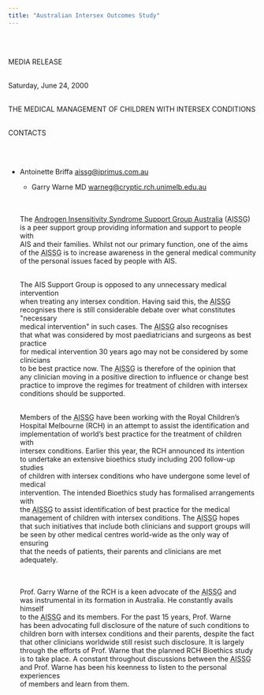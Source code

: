 ```yaml
---
title: "Australian Intersex Outcomes Study"
---
```


<br><br>

<span class="caps">MEDIA</span> <span class="caps">RELEASE</span><br><br>

Saturday, June 24, 2000<br><br>

<span class="caps">THE</span> <span class="caps">MEDICAL</span> <span class="caps">MANAGEMENT</span> OF <span class="caps">CHILDREN</span> <span class="caps">WITH</span> <span class="caps">INTERSEX</span> <span class="caps">CONDITIONS</span><br><br>

<span class="caps">CONTACTS</span> <br><br>

<br> 

  * Antoinette Briffa <A HREF="mailto:aissg@iprimus.com.au">aissg@iprimus.com.au</A><br> 
      * Garry Warne MD <A HREF="mailto:warneg@cryptic.rch.unimelb.edu.au">warneg@cryptic.rch.unimelb.edu.au</A><br></UL><br><br>
        The <A HREF="http://www.geocities.com/aissg/" TARGET="_top">Androgen Insensitivity Syndrome Support Group Australia</A> (<acronym title="Aust."><span class="caps">AISSG</span></acronym>)<br>is a peer support group providing information and support to people with<br>AIS and their families. Whilst not our primary function, one of the aims<br>of the <acronym title="Aust."><span class="caps">AISSG</span></acronym> is to increase awareness in the general medical community<br>of the personal issues faced by people with <span class="caps">AIS</span>.<br><br>
        
        The <span class="caps">AIS</span> Support Group is opposed to any unnecessary medical intervention<br>when treating any intersex condition. Having said this, the <acronym title="Aust."><span class="caps">AISSG</span></acronym><br>recognises there is still considerable debate over what constitutes "necessary<br>medical intervention" in such cases. The <acronym title="Aust."><span class="caps">AISSG</span></acronym> also recognises<br>that what was considered by most paediatricians and surgeons as best practice<br>for medical intervention 30 years ago may not be considered by some clinicians<br>to be best practice now. The <acronym title="Aust."><span class="caps">AISSG</span></acronym> is therefore of the opinion that<br>any clinician moving in a positive direction to influence or change best<br>practice to improve the regimes for treatment of children with intersex<br>conditions should be supported.<br><br>
        
        Members of the <acronym title="Aust."><span class="caps">AISSG</span></acronym> have been working with the Royal Children&#8217;s<br>Hospital Melbourne (<span class="caps">RCH</span>) in an attempt to assist the identification and<br>implementation of world&#8217;s best practice for the treatment of children with<br>intersex conditions. Earlier this year, the <span class="caps">RCH</span> announced its intention<br>to undertake an extensive bioethics study including 200 follow-up studies<br>of children with intersex conditions who have undergone some level of medical<br>intervention. The intended Bioethics study has formalised arrangements with<br>the <acronym title="Aust."><span class="caps">AISSG</span></acronym> to assist identification of best practice for the medical<br>management of children with intersex conditions. The <acronym title="Aust."><span class="caps">AISSG</span></acronym> hopes<br>that such initiatives that include both clinicians and support groups will<br>be seen by other medical centres world-wide as the only way of ensuring<br>that the needs of patients, their parents and clinicians are met adequately.<br> <br><br>
        
        Prof. Garry Warne of the <span class="caps">RCH</span> is a keen advocate of the <acronym title="Aust."><span class="caps">AISSG</span></acronym> and<br>was instrumental in its formation in Australia. He constantly avails himself<br>to the <acronym title="Aust."><span class="caps">AISSG</span></acronym> and its members. For the past 15 years, Prof. Warne<br>has been advocating full disclosure of the nature of such conditions to<br>children born with intersex conditions and their parents, despite the fact<br>that other clinicians worldwide still resist such disclosure. It is largely<br>through the efforts of Prof. Warne that the planned <span class="caps">RCH</span> Bioethics study<br>is to take place. A constant throughout discussions between the <acronym title="Aust."><span class="caps">AISSG</span></acronym><br>and Prof. Warne has been his keenness to listen to the personal experiences<br>of members and learn from them.  
        <br>